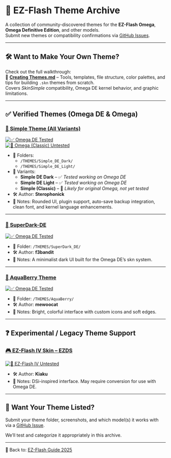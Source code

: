# 🎨 EZ-Flash Theme Archive

A collection of community-discovered themes for the **EZ-Flash Omega**, **Omega Definitive Edition**, and other models.  
Submit new themes or compatibility confirmations via [GitHub Issues](https://github.com/ChimeraGaming/GBA-EZ-Flash-2025-Guide/issues).

---

## 🛠 Want to Make Your Own Theme?

Check out the full walkthrough:  
📘 **[Creating Themes.md](https://github.com/ChimeraGaming/EZ-Flash_Guide/blob/main/Tutorials/Creating_Themes.md)** – Tools, templates, file structure, color palettes, and tips for building `.skn` themes from scratch.  
Covers *SkinSimple* compatibility, Omega DE kernel behavior, and graphic limitations.

---

## ✅ Verified Themes (Omega DE & Omega)

### [🖤 Simple Theme (All Variants)](https://gbatemp.net/threads/new-theme-for-ez-flash-omega.520665/)
[![✅ Omega DE Tested](https://img.shields.io/badge/Omega_DE-tested-brightgreen)]()  
[![🧪 Omega (Classic) Untested](https://img.shields.io/badge/Omega-untested-lightgrey)]()  

- 📁 Folders:
  - `/THEMES/Simple_DE_Dark/`
  - `/THEMES/Simple_DE_Light/`
- 🎨 Variants:
  - **Simple DE Dark** – ✅ *Tested working on Omega DE*
  - **Simple DE Light** – ✅ *Tested working on Omega DE*
  - **Simple (Classic)** – 🧪 *Likely for original Omega, not yet tested*
- 🛠 Author: **Sterophonick**
- 📝 Notes: Rounded UI, plugin support, auto-save backup integration, clean font, and kernel language enhancements.

---

### [🖤 SuperDark-DE](https://github.com/f3bandit/SuperDark-Omega-DE?tab=readme-ov-file)
[![✅ Omega DE Tested](https://img.shields.io/badge/Omega_DE-tested-brightgreen)]()  

- 📁 Folder: `/THEMES/SuperDark_DE/`
- 🛠 Author: **f3bandit**
- 📝 Notes: A minimalist dark UI built for the Omega DE’s skn system.

---

### [🖤 AquaBerry Theme](https://github.com/mewoocat/omega-de-kernel-AquaBerry)
[![✅ Omega DE Tested](https://img.shields.io/badge/Omega_DE-tested-brightgreen)]()  

- 📁 Folder: `/THEMES/AquaBerry/`
- 🛠 Author: **mewoocat**
- 📝 Notes: Bright, colorful interface with custom icons and soft edges.

---

## ❓ Experimental / Legacy Theme Support

### [🎮 EZ-Flash IV Skin – EZDS](https://gbatemp.net/download/ez-flash-iv-skin-ezds.28738/)
[![🧪 EZ-Flash IV Untested](https://img.shields.io/badge/EZ--Flash_IV-untested-lightgrey)]()  

- 🛠 Author: **Kiaku**
- 📝 Notes: DSi-inspired interface. May require conversion for use with Omega DE.

---

## 💬 Want Your Theme Listed?

Submit your theme folder, screenshots, and which model(s) it works with via a [GitHub Issue](https://github.com/ChimeraGaming/GBA-EZ-Flash-2025-Guide/issues).

We’ll test and categorize it appropriately in this archive.

---
📁 Back to: [EZ-Flash Guide 2025](../README.md)
